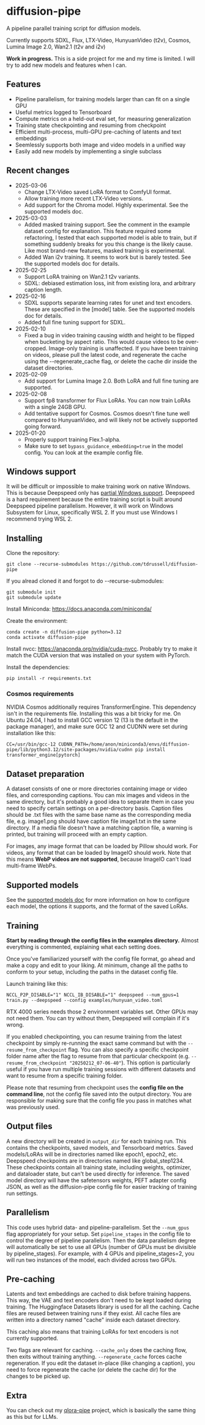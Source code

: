 # diffusion-pipe
A pipeline parallel training script for diffusion models.

Currently supports SDXL, Flux, LTX-Video, HunyuanVideo (t2v), Cosmos, Lumina Image 2.0, Wan2.1 (t2v and i2v)

**Work in progress.** This is a side project for me and my time is limited. I will try to add new models and features when I can.

## Features
- Pipeline parallelism, for training models larger than can fit on a single GPU
- Useful metrics logged to Tensorboard
- Compute metrics on a held-out eval set, for measuring generalization
- Training state checkpointing and resuming from checkpoint
- Efficient multi-process, multi-GPU pre-caching of latents and text embeddings
- Seemlessly supports both image and video models in a unified way
- Easily add new models by implementing a single subclass

## Recent changes
- 2025-03-06
  - Change LTX-Video saved LoRA format to ComfyUI format.
  - Allow training more recent LTX-Video versions.
  - Add support for the Chroma model. Highly experimental. See the supported models doc.
- 2025-03-03
  - Added masked training support. See the comment in the example dataset config for explanation. This feature required some refactoring, I tested that each supported model is able to train, but if something suddenly breaks for you this change is the likely cause. Like most brand-new features, masked training is experimental.
  - Added Wan i2v training. It seems to work but is barely tested. See the supported models doc for details.
- 2025-02-25
  - Support LoRA training on Wan2.1 t2v variants.
  - SDXL: debiased estimation loss, init from existing lora, and arbitrary caption length.
- 2025-02-16
  - SDXL supports separate learning rates for unet and text encoders. These are specified in the [model] table. See the supported models doc for details.
  - Added full fine tuning support for SDXL.
- 2025-02-10
  - Fixed a bug in video training causing width and height to be flipped when bucketing by aspect ratio. This would cause videos to be over-cropped. Image-only training is unaffected. If you have been training on videos, please pull the latest code, and regenerate the cache using the --regenerate_cache flag, or delete the cache dir inside the dataset directories.
- 2025-02-09
  - Add support for Lumina Image 2.0. Both LoRA and full fine tuning are supported.
- 2025-02-08
  - Support fp8 transformer for Flux LoRAs. You can now train LoRAs with a single 24GB GPU.
  - Add tentative support for Cosmos. Cosmos doesn't fine tune well compared to HunyuanVideo, and will likely not be actively supported going forward.
- 2025-01-20
  - Properly support training Flex.1-alpha.
  - Make sure to set ```bypass_guidance_embedding=true``` in the model config. You can look at the example config file.

## Windows support
It will be difficult or impossible to make training work on native Windows. This is because Deepspeed only has [partial Windows support](https://github.com/microsoft/DeepSpeed/blob/master/blogs/windows/08-2024/README.md). Deepspeed is a hard requirement because the entire training script is built around Deepspeed pipeline parallelism. However, it will work on Windows Subsystem for Linux, specifically WSL 2. If you must use Windows I recommend trying WSL 2.

## Installing
Clone the repository:
```
git clone --recurse-submodules https://github.com/tdrussell/diffusion-pipe
```

If you alread cloned it and forgot to do --recurse-submodules:
```
git submodule init
git submodule update
```

Install Miniconda: https://docs.anaconda.com/miniconda/

Create the environment:
```
conda create -n diffusion-pipe python=3.12
conda activate diffusion-pipe
```

Install nvcc: https://anaconda.org/nvidia/cuda-nvcc. Probably try to make it match the CUDA version that was installed on your system with PyTorch.

Install the dependencies:
```
pip install -r requirements.txt
```

### Cosmos requirements
NVIDIA Cosmos additionally requires TransformerEngine. This dependency isn't in the requirements file. Installing this was a bit tricky for me. On Ubuntu 24.04, I had to install GCC version 12 (13 is the default in the package manager), and make sure GCC 12 and CUDNN were set during installation like this:
```
CC=/usr/bin/gcc-12 CUDNN_PATH=/home/anon/miniconda3/envs/diffusion-pipe/lib/python3.12/site-packages/nvidia/cudnn pip install transformer_engine[pytorch]
```

## Dataset preparation
A dataset consists of one or more directories containing image or video files, and corresponding captions. You can mix images and videos in the same directory, but it's probably a good idea to separate them in case you need to specify certain settings on a per-directory basis. Caption files should be .txt files with the same base name as the corresponding media file, e.g. image1.png should have caption file image1.txt in the same directory. If a media file doesn't have a matching caption file, a warning is printed, but training will proceed with an empty caption.

For images, any image format that can be loaded by Pillow should work. For videos, any format that can be loaded by ImageIO should work. Note that this means **WebP videos are not supported**, because ImageIO can't load multi-frame WebPs.

## Supported models
See the [supported models doc](./docs/supported_models.md) for more information on how to configure each model, the options it supports, and the format of the saved LoRAs.

## Training
**Start by reading through the config files in the examples directory.** Almost everything is commented, explaining what each setting does.

Once you've familiarized yourself with the config file format, go ahead and make a copy and edit to your liking. At minimum, change all the paths to conform to your setup, including the paths in the dataset config file.

Launch training like this:
```
NCCL_P2P_DISABLE="1" NCCL_IB_DISABLE="1" deepspeed --num_gpus=1 train.py --deepspeed --config examples/hunyuan_video.toml
```
RTX 4000 series needs those 2 environment variables set. Other GPUs may not need them. You can try without them, Deepspeed will complain if it's wrong.

If you enabled checkpointing, you can resume training from the latest checkpoint by simply re-running the exact same command but with the `--resume_from_checkpoint` flag. You can also specify a specific checkpoint folder name after the flag to resume from that particular checkpoint (e.g. `--resume_from_checkpoint "20250212_07-06-40"`). This option is particularly useful if you have run multiple training sessions with different datasets and want to resume from a specific training folder.

Please note that resuming from checkpoint uses the **config file on the command line**, not the config file saved into the output directory. You are responsible for making sure that the config file you pass in matches what was previously used.

## Output files
A new directory will be created in ```output_dir``` for each training run. This contains the checkpoints, saved models, and Tensorboard metrics. Saved models/LoRAs will be in directories named like epoch1, epoch2, etc. Deepspeed checkpoints are in directories named like global_step1234. These checkpoints contain all training state, including weights, optimizer, and dataloader state, but can't be used directly for inference. The saved model directory will have the safetensors weights, PEFT adapter config JSON, as well as the diffusion-pipe config file for easier tracking of training run settings.

## Parallelism
This code uses hybrid data- and pipeline-parallelism. Set the ```--num_gpus``` flag appropriately for your setup. Set ```pipeline_stages``` in the config file to control the degree of pipeline parallelism. Then the data parallelism degree will automatically be set to use all GPUs (number of GPUs must be divisible by pipeline_stages). For example, with 4 GPUs and pipeline_stages=2, you will run two instances of the model, each divided across two GPUs.

## Pre-caching
Latents and text embeddings are cached to disk before training happens. This way, the VAE and text encoders don't need to be kept loaded during training. The Huggingface Datasets library is used for all the caching. Cache files are reused between training runs if they exist. All cache files are written into a directory named "cache" inside each dataset directory.

This caching also means that training LoRAs for text encoders is not currently supported.

Two flags are relevant for caching. ```--cache_only``` does the caching flow, then exits without training anything. ```--regenerate_cache``` forces cache regeneration. If you edit the dataset in-place (like changing a caption), you need to force regenerate the cache (or delete the cache dir) for the changes to be picked up.

## Extra
You can check out my [qlora-pipe](https://github.com/tdrussell/qlora-pipe) project, which is basically the same thing as this but for LLMs.
